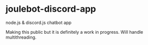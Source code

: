 # joulebot-discord-app

node.js & discord.js chatbot app

Making this public but it is definitely a work in progress.  Will handle multithreading.
